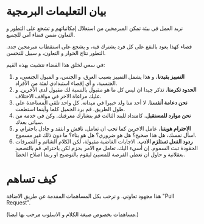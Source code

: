 بيان التعليمات البرمجية
===================

نريد العمل في بيئة تمكن المبرمجين من استغلال إمكانياتهم و تشجع على التطور و التعاون ضمن فضاء آمن للجميع.

فضاء كهذا يعود بالنفع على كل فرد يشترك فيه، و يشجع على استقطاب مبرمجين جدد. التطور نتاج الحوار و التعاون، و سبيل للتحسن.

في سعي لخلق هذا الفضاء نتشبث بهذه القيم:

1. **التمييز يقيدنا.** و هذا يشمل التمييز بسبب العرق، و الجنس، و الميول الجنسي، و الجنسية، و أي إقصاء استبدادي لفئة من الأفراد.
2. **الحدود تكرمنا.** تذكر جيدا ان  ليس كل ما هو مقبول بالنسبة لك مقبول لدى الآخرين. و عليك مراعاة الاخر في مواقف الاختلاف.
3. **نحن دعامة أنفسنا.** لا أحد منا ولد خبيرا في ميدانه. كل واحد تلقى المساعدة على طول الطريق. قم برد الجميل كلما وأينما استطعت.
4. **نحن موارد للمستقبل.** كامتداد للبند الثالث قم بتشارك معرفتك. وكن في خدمة من سياتي بعدك.
5. **الاحترام هويتنا.** عامل الاخرين كما تحب ان تعامل. ناقش و انتقد و جادل باحترام، و اسأل نفسك، هل هذا صحيح؟ هل هو ضروري؟ هل هو بناء؟ ما دون ذلك غير مسموح.
6. **ردود الفعل تستلزم الادب.** الاجابات الغاضبة مقبولة، لكن الكلام الشاتم و التصرفات الحقودة تبث السموم. إن أسيء اليك، تعامل مع الامر بحزم لكن باحترام. قم بالتصعيد بعقلانية و حاول ان تعطي الفرصة للمسيئ ليقوم بالتوضيح او ربما اصلاح الخطأ.


كيف تساهم
===========

هذا مجهود تعاوني. و نرحب بكل المساهمات المقدمة عن طريق الاضافة "Pull Request".

(مساهمات بخصوص صيغة الكلام و الاسلوب مرحب بها ايضا.)
